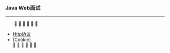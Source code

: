 ### Java Web面试
---
&emsp;&emsp;:arrow_down_small: :arrow_down_small: :arrow_down_small: :arrow_down_small: :arrow_down_small: :arrow_down_small:
- [Http协议](https://github.com/Cynaith/Java-Daily-Interview/blob/master/JavaWeb%E9%9D%A2%E8%AF%95/Http%E5%8D%8F%E8%AE%AE.md)
- [Cookie]
<br/>:arrow_up_small: :arrow_up_small: :arrow_up_small: :arrow_up_small: :arrow_up_small: :arrow_up_small:


